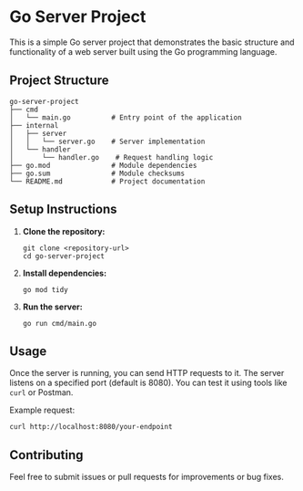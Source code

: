 # Go Server Project

This is a simple Go server project that demonstrates the basic structure and functionality of a web server built using the Go programming language.

## Project Structure

```
go-server-project
├── cmd
│   └── main.go          # Entry point of the application
├── internal
│   ├── server
│   │   └── server.go    # Server implementation
│   └── handler
│       └── handler.go    # Request handling logic
├── go.mod               # Module dependencies
├── go.sum               # Module checksums
└── README.md            # Project documentation
```

## Setup Instructions

1. **Clone the repository:**
   ```
   git clone <repository-url>
   cd go-server-project
   ```

2. **Install dependencies:**
   ```
   go mod tidy
   ```

3. **Run the server:**
   ```
   go run cmd/main.go
   ```

## Usage

Once the server is running, you can send HTTP requests to it. The server listens on a specified port (default is 8080). You can test it using tools like `curl` or Postman.

Example request:
```
curl http://localhost:8080/your-endpoint
```

## Contributing

Feel free to submit issues or pull requests for improvements or bug fixes.